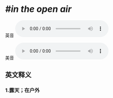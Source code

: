 # ***\#in the open air*** 
英音
<audio src="./media/in the open air1_AAC.aac" controls="controls"></audio>

美音
<audio src="./media/in the open air2_AAC.aac" controls="controls"></audio>



  

英文释义
---
### 1.**露天；在户外**  


